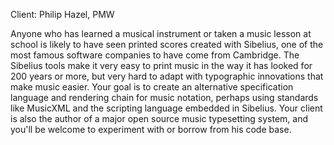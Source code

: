 Client: Philip Hazel, PMW

Anyone who has learned a musical instrument or taken a music lesson at
school is likely to have seen printed scores created with Sibelius, one
of the most famous software companies to have come from Cambridge. The
Sibelius tools make it very easy to print music in the way it has looked
for 200 years or more, but very hard to adapt with typographic
innovations that make music easier. Your goal is to create an
alternative specification language and rendering chain for music
notation, perhaps using standards like MusicXML and the scripting
language embedded in Sibelius. Your client is also the author of a major
open source music typesetting system, and you'll be welcome to
experiment with or borrow from his code base.
